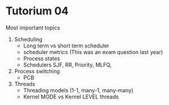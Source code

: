 # Tutorium 04

Most important topics

1. Scheduling
    - Long term vs short term scheduler
    - scheduler metrics (This was an exam question last year)
    - Process states
    - Schedulers SJF, RR, Priority, MLFQ,
2. Process switching
    - PCB
3. Threads
    - Threading models (1-1, many-1, many-many)
    - Kernel MODE vs Kernel LEVEL threads

